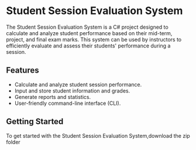 # Student Session Evaluation System

The Student Session Evaluation System is a C# project designed to calculate and analyze student performance based on their mid-term, project, and final exam marks. This system can be used by instructors to efficiently evaluate and assess their students' performance during a session.

## Features

- Calculate and analyze student session performance.
- Input and store student information and grades.
- Generate reports and statistics.
- User-friendly command-line interface (CLI).

## Getting Started

To get started with the Student Session Evaluation System,download the zip folder